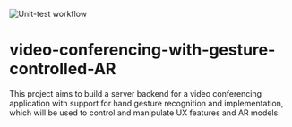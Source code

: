 ![Unit-test workflow](https://github.com/Project-Own/video-conferencing-with-gesture-controlled-AR/actions/workflows/unit-test.yml/badge.svg)

# video-conferencing-with-gesture-controlled-AR
This project aims to build a server backend for a video conferencing application with  support for hand gesture recognition and implementation, which will be used to control and manipulate UX features and AR models.
